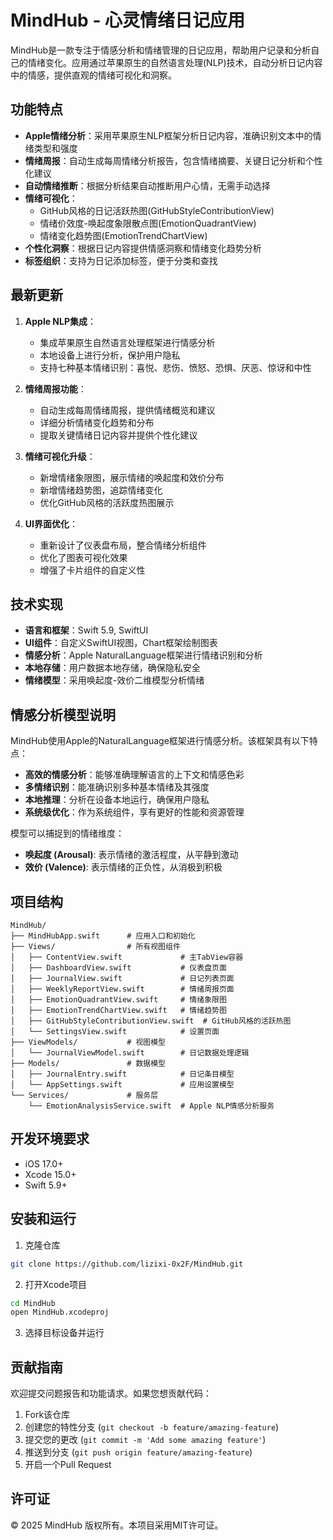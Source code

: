 # MindHub - 心灵情绪日记应用

MindHub是一款专注于情感分析和情绪管理的日记应用，帮助用户记录和分析自己的情绪变化。应用通过苹果原生的自然语言处理(NLP)技术，自动分析日记内容中的情感，提供直观的情绪可视化和洞察。

## 功能特点

- **Apple情绪分析**：采用苹果原生NLP框架分析日记内容，准确识别文本中的情绪类型和强度
- **情绪周报**：自动生成每周情绪分析报告，包含情绪摘要、关键日记分析和个性化建议
- **自动情绪推断**：根据分析结果自动推断用户心情，无需手动选择
- **情绪可视化**：
  - GitHub风格的日记活跃热图(GitHubStyleContributionView)
  - 情绪价效度-唤起度象限散点图(EmotionQuadrantView)
  - 情绪变化趋势图(EmotionTrendChartView)
- **个性化洞察**：根据日记内容提供情感洞察和情绪变化趋势分析
- **标签组织**：支持为日记添加标签，便于分类和查找

## 最新更新

1. **Apple NLP集成**：
   - 集成苹果原生自然语言处理框架进行情感分析
   - 本地设备上进行分析，保护用户隐私
   - 支持七种基本情绪识别：喜悦、悲伤、愤怒、恐惧、厌恶、惊讶和中性

2. **情绪周报功能**：
   - 自动生成每周情绪周报，提供情绪概览和建议
   - 详细分析情绪变化趋势和分布
   - 提取关键情绪日记内容并提供个性化建议

3. **情绪可视化升级**：
   - 新增情绪象限图，展示情绪的唤起度和效价分布
   - 新增情绪趋势图，追踪情绪变化
   - 优化GitHub风格的活跃度热图展示

4. **UI界面优化**：
   - 重新设计了仪表盘布局，整合情绪分析组件
   - 优化了图表可视化效果
   - 增强了卡片组件的自定义性

## 技术实现

- **语言和框架**：Swift 5.9, SwiftUI
- **UI组件**：自定义SwiftUI视图，Chart框架绘制图表
- **情感分析**：Apple NaturalLanguage框架进行情绪识别和分析
- **本地存储**：用户数据本地存储，确保隐私安全
- **情绪模型**：采用唤起度-效价二维模型分析情绪

## 情感分析模型说明

MindHub使用Apple的NaturalLanguage框架进行情感分析。该框架具有以下特点：

- **高效的情感分析**：能够准确理解语言的上下文和情感色彩
- **多情绪识别**：能准确识别多种基本情绪及其强度
- **本地推理**：分析在设备本地运行，确保用户隐私
- **系统级优化**：作为系统组件，享有更好的性能和资源管理

模型可以捕捉到的情绪维度：
- **唤起度 (Arousal)**: 表示情绪的激活程度，从平静到激动
- **效价 (Valence)**: 表示情绪的正负性，从消极到积极

## 项目结构

```
MindHub/
├── MindHubApp.swift      # 应用入口和初始化
├── Views/                # 所有视图组件
│   ├── ContentView.swift             # 主TabView容器
│   ├── DashboardView.swift           # 仪表盘页面
│   ├── JournalView.swift             # 日记列表页面
│   ├── WeeklyReportView.swift        # 情绪周报页面
│   ├── EmotionQuadrantView.swift     # 情绪象限图
│   ├── EmotionTrendChartView.swift   # 情绪趋势图
│   ├── GitHubStyleContributionView.swift  # GitHub风格的活跃热图
│   └── SettingsView.swift            # 设置页面
├── ViewModels/           # 视图模型
│   └── JournalViewModel.swift        # 日记数据处理逻辑
├── Models/               # 数据模型
│   ├── JournalEntry.swift            # 日记条目模型
│   └── AppSettings.swift             # 应用设置模型
└── Services/             # 服务层
    └── EmotionAnalysisService.swift  # Apple NLP情感分析服务
```

## 开发环境要求

- iOS 17.0+
- Xcode 15.0+
- Swift 5.9+

## 安装和运行

1. 克隆仓库
```bash
git clone https://github.com/lizixi-0x2F/MindHub.git
```

2. 打开Xcode项目
```bash
cd MindHub
open MindHub.xcodeproj
```

3. 选择目标设备并运行

## 贡献指南

欢迎提交问题报告和功能请求。如果您想贡献代码：

1. Fork该仓库
2. 创建您的特性分支 (`git checkout -b feature/amazing-feature`)
3. 提交您的更改 (`git commit -m 'Add some amazing feature'`)
4. 推送到分支 (`git push origin feature/amazing-feature`)
5. 开启一个Pull Request

## 许可证

© 2025 MindHub 版权所有。本项目采用MIT许可证。 